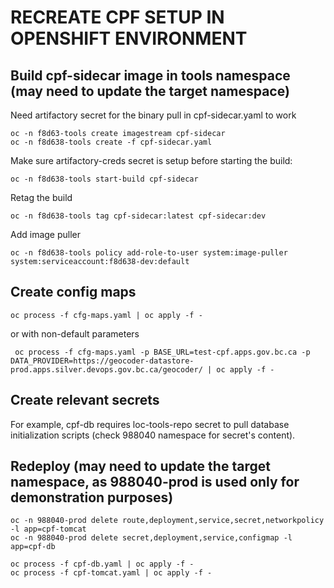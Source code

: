 # RECREATE CPF SETUP IN OPENSHIFT ENVIRONMENT
## Build cpf-sidecar image in tools namespace (may need to update the target namespace)
Need artifactory secret for the binary pull in cpf-sidecar.yaml to work
```
oc -n f8d63-tools create imagestream cpf-sidecar
oc -n f8d638-tools create -f cpf-sidecar.yaml
```

Make sure artifactory-creds secret is setup before starting the build:
```
oc -n f8d638-tools start-build cpf-sidecar
```

Retag the build
```
oc -n f8d638-tools tag cpf-sidecar:latest cpf-sidecar:dev
```

Add image puller
```
oc -n f8d638-tools policy add-role-to-user system:image-puller system:serviceaccount:f8d638-dev:default
```

## Create config maps

```
oc process -f cfg-maps.yaml | oc apply -f -
```
or with non-default parameters

```
 oc process -f cfg-maps.yaml -p BASE_URL=test-cpf.apps.gov.bc.ca -p DATA_PROVIDER=https://geocoder-datastore-prod.apps.silver.devops.gov.bc.ca/geocoder/ | oc apply -f -
```

## Create relevant secrets

For example, cpf-db requires loc-tools-repo secret to pull database initialization scripts (check 988040 namespace for secret's content).

## Redeploy (may need to update the target namespace, as 988040-prod is used only for demonstration purposes)
```
oc -n 988040-prod delete route,deployment,service,secret,networkpolicy -l app=cpf-tomcat
oc -n 988040-prod delete secret,deployment,service,configmap -l app=cpf-db

oc process -f cpf-db.yaml | oc apply -f -
oc process -f cpf-tomcat.yaml | oc apply -f -
```
